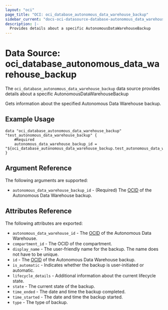 ```yaml
---
layout: "oci"
page_title: "OCI: oci_database_autonomous_data_warehouse_backup"
sidebar_current: "docs-oci-datasource-database-autonomous_data_warehouse_backup"
description: |-
  Provides details about a specific AutonomousDataWarehouseBackup
---
```


# Data Source: oci_database_autonomous_data_warehouse_backup
The `oci_database_autonomous_data_warehouse_backup` data source provides details about a specific AutonomousDataWarehouseBackup

Gets information about the specified Autonomous Data Warehouse backup.

## Example Usage

```hcl
data "oci_database_autonomous_data_warehouse_backup" "test_autonomous_data_warehouse_backup" {
	#Required
	autonomous_data_warehouse_backup_id = "${oci_database_autonomous_data_warehouse_backup.test_autonomous_data_warehouse_backup.id}"
}
```

## Argument Reference

The following arguments are supported:

* `autonomous_data_warehouse_backup_id` - (Required) The [OCID](https://docs.us-phoenix-1.oraclecloud.com/Content/General/Concepts/identifiers.htm) of the Autonomous Data Warehouse backup.


## Attributes Reference

The following attributes are exported:

* `autonomous_data_warehouse_id` - The [OCID](https://docs.us-phoenix-1.oraclecloud.com/Content/General/Concepts/identifiers.htm) of the Autonomous Data Warehouse.
* `compartment_id` - The OCID of the compartment.
* `display_name` - The user-friendly name for the backup. The name does not have to be unique.
* `id` - The [OCID](https://docs.us-phoenix-1.oraclecloud.com/Content/General/Concepts/identifiers.htm) of the Autonomous Data Warehouse backup.
* `is_automatic` - Indicates whether the backup is user-initiated or automatic.
* `lifecycle_details` - Additional information about the current lifecycle state.
* `state` - The current state of the backup.
* `time_ended` - The date and time the backup completed.
* `time_started` - The date and time the backup started.
* `type` - The type of backup.

